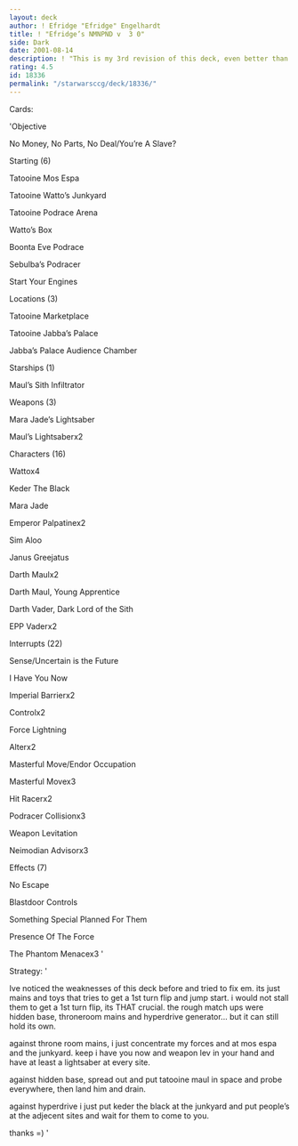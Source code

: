```yaml
---
layout: deck
author: ! Efridge "Efridge" Engelhardt
title: ! "Efridge’s NMNPND v  3 0"
side: Dark
date: 2001-08-14
description: ! "This is my 3rd revision of this deck, even better than before."
rating: 4.5
id: 18336
permalink: "/starwarsccg/deck/18336/"
---
```

Cards: 

'Objective

No Money, No Parts, No Deal/You’re A Slave?


Starting (6)

Tatooine Mos Espa

Tatooine Watto’s Junkyard

Tatooine Podrace Arena

Watto’s Box

Boonta Eve Podrace

Sebulba’s Podracer

Start Your Engines


Locations (3)

Tatooine Marketplace

Tatooine Jabba’s Palace

Jabba’s Palace Audience Chamber


Starships (1)

Maul’s Sith Infiltrator


Weapons (3)

Mara Jade’s Lightsaber

Maul’s Lightsaberx2


Characters (16)

Wattox4

Keder The Black

Mara Jade

Emperor Palpatinex2

Sim Aloo

Janus Greejatus

Darth Maulx2

Darth Maul, Young Apprentice

Darth Vader, Dark Lord of the Sith

EPP Vaderx2


Interrupts (22)

Sense/Uncertain is the Future

I Have You Now

Imperial Barrierx2

Controlx2

Force Lightning

Alterx2

Masterful Move/Endor Occupation

Masterful Movex3

Hit Racerx2

Podracer Collisionx3

Weapon Levitation

Neimodian Advisorx3


Effects (7)

No Escape

Blastdoor Controls

Something Special Planned For Them

Presence Of The Force

The Phantom Menacex3 '

Strategy: '

Ive noticed the weaknesses of this deck before and tried to fix em. its just mains and toys that tries to get a 1st turn flip and jump start. i would not stall them to get a 1st turn flip, its THAT crucial. the rough match ups were hidden base, throneroom mains and hyperdrive generator... but it can still hold its own.


against throne room mains, i just concentrate my forces and at mos espa and the junkyard. keep i have you now and weapon lev in your hand and have at least a lightsaber at every site.


against hidden base, spread out and put tatooine maul in space and probe everywhere, then land him and drain.


against hyperdrive i just put keder the black at the junkyard and put people’s at the adjecent sites and wait for them to come to you.


thanks =) '
